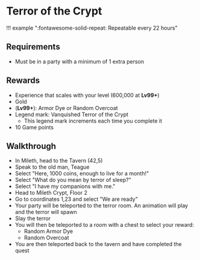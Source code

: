 # Terror of the Crypt

!!! example ":fontawesome-solid-repeat: Repeatable every 22 hours"

## Requirements

- Must be in a party with a minimum of 1 extra person

## Rewards

- Experience that scales with your level (600,000 at **Lv99+**)
- Gold
- (**Lv99+**): Armor Dye or Random Overcoat
- Legend mark: Vanquished Terror of the Crypt
    - This legend mark increments each time you complete it
- 10 Game points

## Walkthrough

- In Mileth, head to the Tavern (42,5)
- Speak to the old man, Teague
- Select "Here, 1000 coins, enough to live for a month!"
- Select "What do you mean by terror of sleep?"
- Select "I have my companions with me."
- Head to Mileth Crypt, Floor 2
- Go to coordinates 1,23 and select "We are ready"
- Your party will be teleported to the terror room. An animation will play and the terror will spawn
- Slay the terror
- You will then be teleported to a room with a chest to select your reward:
    - Random Armor Dye
    - Random Overcoat
- You are then teleported back to the tavern and have completed the quest
